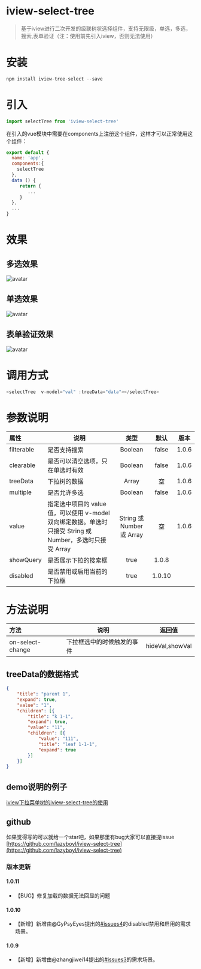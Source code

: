 # iview-select-tree

> 基于iview进行二次开发的级联树状选择组件，支持无限级，单选，多选，搜索,表单验证（注：使用前先引入iview，否则无法使用）

# 安装
``` js
npm install iview-tree-select --save
```
# 引入
``` js
import selectTree from 'iview-select-tree'
```
在引入的vue模块中需要在components上注册这个组件，这样才可以正常使用这个组件：
``` js
export default {
  name: 'app',
  components:{
    selectTree
  },
  data () {
     return {
        ...
     }
  },
  ...
}
```
# 效果
## 多选效果
![avatar](https://raw.githubusercontent.com/lazyboyl/iview-select-tree/master/src/assets/multiple.png)
## 单选效果
![avatar](https://raw.githubusercontent.com/lazyboyl/iview-select-tree/master/src/assets/single.png)
## 表单验证效果
![avatar](https://raw.githubusercontent.com/lazyboyl/iview-select-tree/master/src/assets/check.png)
# 调用方式
``` js
<selectTree  v-model="val" :treeData="data"></selectTree>
```
# 参数说明
| 属性 | 说明 | 类型 | 默认 | 版本 |
| :-----| ---- | :----: | :----: | :----: |
| filterable | 是否支持搜索 | Boolean |  false | 1.0.6 |
| clearable | 是否可以清空选项，只在单选时有效 | Boolean |  false | 1.0.6 |
| treeData | 下拉树的数据 | Array |  空 | 1.0.6 |
| multiple | 是否允许多选 | Boolean |  false | 1.0.6 |
| value | 指定选中项目的 value 值，可以使用 v-model 双向绑定数据。单选时只接受 String 或 Number，多选时只接受 Array | String 或 Number 或 Array |  空 | 1.0.6 |
| showQuery | 是否展示下拉的搜索框 |  true | 1.0.8 |
| disabled | 是否禁用或启用当前的下拉框 |  true | 1.0.10 |

# 方法说明
| 方法 | 说明 | 返回值 |
| :-----| ---- | :----: |
| on-select-change | 下拉框选中的时候触发的事件 | hideVal,showVal |

## treeData的数据格式
``` json
{
	"title": "parent 1",
	"expand": true,
	"value": "1",
	"children": [{
		"title": "k 1-1",
		"expand": true,
		"value": "11",
		"children": [{
			"value": "111",
			"title": "leaf 1-1-1",
			"expand": true
		}]
	}]
}
```
## demo说明的例子
[iview下拉菜单树的iview-select-tree的使用](https://blog.csdn.net/linzhefeng89/article/details/105245236)
## github
如果觉得写的可以就给一个star吧，如果那里有bug大家可以直接提issue
[https://github.com/lazyboyl/iview-select-tree](https://github.com/lazyboyl/iview-select-tree)
### 版本更新
#### 1.0.11
- 【BUG】修复加载的数据无法回显的问题
#### 1.0.10
- 【新增】新增由@GyPsyEyes提出的[#issues4](https://github.com/lazyboyl/iview-select-tree/issues/4)的disabled禁用和启用的需求场景。
#### 1.0.9
- 【新增】新增由@zhangjiwei14提出的[#issues3](https://github.com/lazyboyl/iview-select-tree/issues/3)的需求场景。




